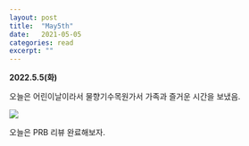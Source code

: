 ```yaml
---
layout: post
title:  "May5th"
date:   2021-05-05
categories: read
excerpt: ""
---
```


**2022.5.5(화)**

오늘은 어린이날이라서 물향기수목원가서 가족과 즐거운 시간을 보냈음.

![](https://jinhong-park.github.io/journal2/images/20220505-childrensday.jpeg)

오늘은 PRB 리뷰 완료해보자. 
